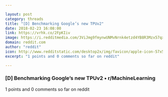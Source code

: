 ```yaml
---

layout: post
category: threads
title: "[D] Benchmarking Google’s new TPUv2"
date: 2018-02-23 16:08:00
link: https://vrhk.co/2FpKIiv
image: https://i.redditmedia.com/3ViJmg9fmynwUNMvNrnk4etzd4YB8R3Mzx57qxDWqP8.jpg?w=320&s=1a1383838a27f81410b25d27c6fc6c8f
domain: reddit.com
author: "reddit"
icon: http://www.redditstatic.com/desktop2x/img/favicon/apple-icon-57x57.png
excerpt: "1 points and 0 comments so far on reddit"

---
```


### [D] Benchmarking Google’s new TPUv2 • r/MachineLearning

1 points and 0 comments so far on reddit